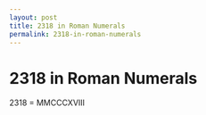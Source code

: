 ```yaml
---
layout: post
title: 2318 in Roman Numerals
permalink: 2318-in-roman-numerals
---
```


# 2318 in Roman Numerals

2318 = MMCCCXVIII
